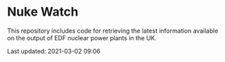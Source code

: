 # Nuke Watch

This repository includes code for retrieving the latest information available on the output of EDF nuclear power plants in the UK.

Last updated: 2021-03-02 09:06